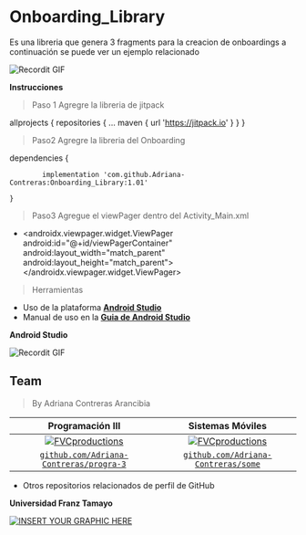 # Onboarding_Library
Es una libreria que genera 3 fragments para la creacion de onboardings a continuación se puede ver un ejemplo relacionado 


![Recordit GIF](https://i.pinimg.com/originals/f8/7c/6b/f87c6b63fb78859b70adcc91fb67df6b.gif)


**Instrucciones**
> Paso 1 
Agregre la libreria de jitpack


allprojects {
	repositories {
			...
			maven { url 'https://jitpack.io' }
		}
	}
  
  

> Paso2 
Agregre la libreria del Onboarding

dependencies {

	        implementation 'com.github.Adriana-Contreras:Onboarding_Library:1.01'
          
	}
  
  

> Paso3
Agregue el viewPager dentro del Activity_Main.xml

 - <androidx.viewpager.widget.ViewPager
        android:id="@+id/viewPagerContainer"
        android:layout_width="match_parent"
        android:layout_height="match_parent">	
    </androidx.viewpager.widget.ViewPager>




> Herramientas

- Uso de la plataforma  <a href="https://developer.android.com/studio" target="_blank">**Android Studio**</a> 
- Manual de uso en la <a href="https://developer.android.com/studio/intro" target="_blank">**Guia de Android Studio**</a> 

**Android Studio**


![Recordit GIF](https://i.pinimg.com/originals/9d/da/7e/9dda7e21cd11f5003c5b3b9e2a97a5b8.gif)


## Team

> By Adriana Contreras Arancibia

| <a  target="_blank">**Programación III**</a> | <a  target="_blank">**Sistemas Móviles**</a> | 
| :---: |:---:| 
| [![FVCproductions](https://i.pinimg.com/236x/bf/57/22/bf5722a893a4e0faa48aa0ce10d8d981.jpg)](http://fvcproductions.com)    | [![FVCproductions](https://i.pinimg.com/236x/4f/b4/c2/4fb4c2dcbe63dd0eb6ec50c163701dfb.jpg)](http://fvcproductions.com) | 
| <a href="https://github.com/Adriana-Contreras/progra-3" target="_blank">`github.com/Adriana-Contreras/progra-3`</a> | <a href="https://github.com/Adriana-Contreras/some" target="_blank">`github.com/Adriana-Contreras/some`</a> | 

- Otros repositorios relacionados de perfil de GitHub



**Universidad Franz Tamayo**

[![INSERT YOUR GRAPHIC HERE](https://s3.amazonaws.com/evaluar-test-media-bucket/PROCESS/image/95/PROCESS_7f9f6fb7-51a5-4dc5-914b-3e4e708c8195_233a856f-d0ac-47ce-bfb7-1a22c628458b.png)]()
